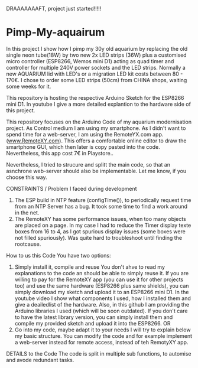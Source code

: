 DRAAAAAAAFT, project just started!!!!!

# Pimp-My-aquairum

In this project I show how I pimp my 30y old aquarium by replacing the old single neon tube(18W) by two new 2x LED strips (36W) plus a customised micro controller (ESP8266, Wemos mini D1) acting as quad timer and controller for multiple 240V power sockets and the LED strips.
Normally a new AQUARIUM lid with LED's or a migration LED kit costs between 80 - 170€.
I chose to order some LED strips (50cm) from CHINA shops, waiting some weeks for it.

This repository is hosting the respective Arduino Sketch for the ESP8266 mini D1.
In youtube I give a more detailed explantion to the hardware side of this project.

This repository focuses on the Arduino Code of my aquarium modernisation project.
As Control medium I am using my smartphone. As I didn't want to spend time for a web-server, I am using the RemoteYX.com app. (www.RemoteXY.com). This offers a comfortable online editor to draw the smartphone GUI, which then later is copy pasted into the code. Nevertheless, this app cost 7€ in Playstore..

Nevertheless, I tried to strucure and splitt the main code, so that an asnchrone web-server should also be implementable. Let me know, if you choose this way.

CONSTRAINTS / Problem I faced during development
1. The ESP build in NTP feature (configTime()), to periodically request time from an NTP Server has a bug. It took some time to find a work around in the net.
2. The RemoteXY has some performance issues, when too many objects are placed on a page. In my case I had to reduce the Timer display texte boxes from 16 to 4, as I got spurious display issues (some boxes were not filled spuriously). Was quite hard to troubleshoot until finding the rootcause.

How to us this Code
You have two options:
1. Simply install it, compile and reuse
You don't ahve to read my explanations to the code an should be able to simply reuse it.
If you are willing to pay for the RemoteXY app (you can use it for other projects too) and use the same hardware (ESP8266 plus same shields), you can simply download my sketch and upload it to an ESP8266 mini D1.
In the youtube video I show what components I used, how I installed them and give a deailedlist of the hardware.
Also, in this github I am providing the Arduino libraries I used (which will be soon outdated). If you don't care to have the latest library version, you can simply install them and compile my provided sketch and upload it into the ESP8266.
OR
2. Go into my code, maybe adapt it to your needs
I will try to explain below my basic structure. You can modify the code and for example implement a web-server instead for remote access, instead of teh RemotyXY app.


DETAILS to the Code
The code is split in multiple sub functions, to automise and avode redundant tasks.



